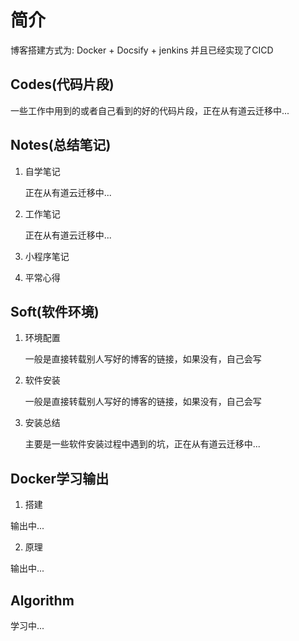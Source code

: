# 简介

博客搭建方式为:
Docker + Docsify + jenkins 并且已经实现了CICD

## Codes(代码片段)

一些工作中用到的或者自己看到的好的代码片段，正在从有道云迁移中...

## Notes(总结笔记)

1. 自学笔记

    正在从有道云迁移中...

2. 工作笔记

    正在从有道云迁移中...

3. 小程序笔记

4. 平常心得

## Soft(软件环境)

1. 环境配置
    
    一般是直接转载别人写好的博客的链接，如果没有，自己会写

2. 软件安装
    
    一般是直接转载别人写好的博客的链接，如果没有，自己会写

3. 安装总结

    主要是一些软件安装过程中遇到的坑，正在从有道云迁移中...

## Docker学习输出

1. 搭建

输出中...

2. 原理

输出中...

## Algorithm

学习中...
